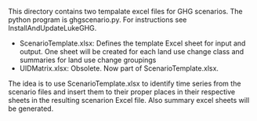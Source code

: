 This directory contains two tempalate excel files for 
GHG scenarios. The python program is ghgscenario.py.
For instructions see InstallAndUpdateLukeGHG.

+ ScenarioTemplate.xlsx: Defines the template Excel sheet for input and output.
   One sheet will be created for each land use change class 
   and summaries for land use change groupings
+ UIDMatrix.xlsx: Obsolete. Now part of ScenarioTemplate.xlsx.

The idea is to use ScenarioTemplate.xlsx to identify time series
from the scenario files and insert them to their proper places in their respective sheets
in the resulting scenarion Excel file. Also summary excel sheets will be generated.
